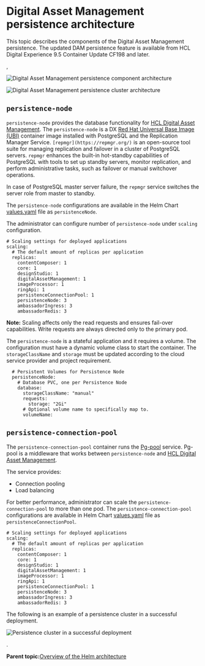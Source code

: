 # Digital Asset Management persistence architecture

This topic describes the components of the Digital Asset Management persistence. The updated DAM persistence feature is available from HCL Digital Experience 9.5 Container Update CF198 and later.

,

![Digital Asset Management persistence component architecture](../images/dam_persistence_components.png "DAM persistence components")

![Digital Asset Management persistence cluster architecture](../images/dam_persistence_cluster_architecture.png "DAM persistence cluster architecture")

## `persistence-node`

`persistence-node` provides the database functionality for [HCL Digital Asset Management](../digital_asset_mgmt/digital_asset_mgmt_overview.md). The `persistence-node` is a DX [Red Hat Universal Base Image \(UBI\)](https://www.redhat.com/en/blog/introducing-red-hat-universal-base-image) container image installed with PostgreSQL and the Replication Manager Service. `[repmgr](https://repmgr.org/)` is an open-source tool suite for managing replication and failover in a cluster of PostgreSQL servers. `repmgr` enhances the built-in hot-standby capabilities of PostgreSQL with tools to set up standby servers, monitor replication, and perform administrative tasks, such as failover or manual switchover operations.

In case of PostgreSQL master server failure, the `repmgr` service switches the server role from master to standby.

The `persistence-node` configurations are available in the Helm Chart [values.yaml](helm_planning_deployment.md) file as `persistenceNode`.

The administrator can configure number of `persistence-node` under `scaling` configuration.

```
# Scaling settings for deployed applications
scaling:
  # The default amount of replicas per application
  replicas:
    contentComposer: 1
    core: 1
    designStudio: 1
    digitalAssetManagement: 1
    imageProcessor: 1
    ringApi: 1
    persistenceConnectionPool: 1
    persistenceNode: 3
    ambassadorIngress: 3
    ambassadorRedis: 3
```

**Note:** Scaling affects only the read requests and ensures fail-over capabilities. Write requests are always directed only to the primary pod.

The `persistence-node` is a stateful application and it requires a volume. The configuration must have a dynamic volume class to start the container. The `storageClassName` and `storage` must be updated according to the cloud service provider and project requirement.

```
  # Persistent Volumes for Persistence Node
  persistenceNode:
    # Database PVC, one per Persistence Node
    database:
      storageClassName: "manual"
      requests:
        storage: "2Gi"
      # Optional volume name to specifically map to.
      volumeName:
```

## `persistence-connection-pool`

The `persistence-connection-pool` container runs the [Pg-pool](https://www.pgpool.net/mediawiki/index.php/Main_Page) service. Pg-pool is a middleware that works between `persistence-node` and [HCL Digital Asset Management](../digital_asset_mgmt/digital_asset_mgmt_overview.md).

The service provides:

-   Connection pooling
-   Load balancing

For better performance, administrator can scale the `persistence-connection-pool` to more than one pod. The `persistence-connection-pool` configurations are available in Helm Chart [values.yaml](helm_planning_deployment.md) file as `persistenceConnectionPool`.

```
# Scaling settings for deployed applications
scaling:
  # The default amount of replicas per application
  replicas:
    contentComposer: 1
    core: 1
    designStudio: 1
    digitalAssetManagement: 1
    imageProcessor: 1
    ringApi: 1
    persistenceConnectionPool: 1
    persistenceNode: 3
    ambassadorIngress: 3
    ambassadorRedis: 3
```

The following is an example of a persistence cluster in a successful deployment.

![](../images/cluster_status_example.png "Persistence cluster in a successful deployment")

.

**Parent topic:**[Overview of the Helm architecture](../containerization/helm_overview.md)

